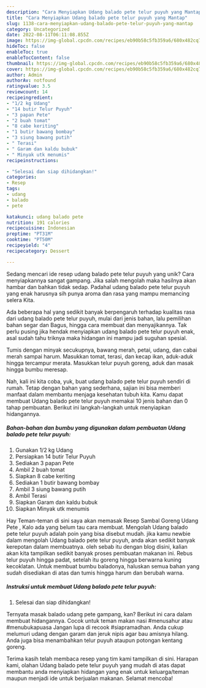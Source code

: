 ```yaml
---
description: "Cara Menyiapkan Udang balado pete telur puyuh yang Mantap"
title: "Cara Menyiapkan Udang balado pete telur puyuh yang Mantap"
slug: 1138-cara-menyiapkan-udang-balado-pete-telur-puyuh-yang-mantap
category: Uncategorized
date: 2022-08-11T06:11:08.855Z
image: https://img-global.cpcdn.com/recipes/eb90b58c5fb359a6/680x482cq70/udang-balado-pete-telur-puyuh-foto-resep-utama.jpg
hideToc: false
enableToc: true
enableTocContent: false
thumbnail: https://img-global.cpcdn.com/recipes/eb90b58c5fb359a6/680x482cq70/udang-balado-pete-telur-puyuh-foto-resep-utama.jpg
cover: https://img-global.cpcdn.com/recipes/eb90b58c5fb359a6/680x482cq70/udang-balado-pete-telur-puyuh-foto-resep-utama.jpg
author: Admin
authorAv: notfound
ratingvalue: 3.5
reviewcount: 14
recipeingredient:
- "1/2 kg Udang"
- "14 butir Telur Puyuh"
- "3 papan Pete"
- "2 buah tomat"
- "8 cabe keriting"
- "1 butir bawang bombay"
- "3 siung bawang putih"
- " Terasi"
- " Garam dan kaldu bubuk"
- " Minyak utk menumis"
recipeinstructions:

- "Selesai dan siap dihidangkan!"
categories:
- Resep
tags:
- udang
- balado
- pete

katakunci: udang balado pete 
nutrition: 191 calories
recipecuisine: Indonesian
preptime: "PT31M"
cooktime: "PT50M"
recipeyield: "4"
recipecategory: Dessert

---
```





Sedang mencari ide resep udang balado pete telur puyuh yang unik? Cara menyiapkannya sangat gampang. Jika salah mengolah maka hasilnya akan hambar dan bahkan tidak sedap. Padahal udang balado pete telur puyuh yang enak harusnya sih punya aroma dan rasa yang mampu memancing selera Kita.





Ada beberapa hal yang sedikit banyak berpengaruh terhadap kualitas rasa dari udang balado pete telur puyuh, mulai dari jenis bahan, lalu pemilihan bahan segar dan Bagus, hingga cara membuat dan menyajikannya. Tak perlu pusing jika hendak menyiapkan udang balado pete telur puyuh enak,      asal sudah tahu triknya maka hidangan ini mampu jadi suguhan spesial.














Tumis dengan minyak secukupnya, bawang merah, petai, udang, dan cabai merah sampai harum. Masukkan tomat, terasi, dan kecap ikan, aduk-aduk hingga tercampur merata. Masukkan telur puyuh goreng, aduk dan masak hingga bumbu meresap.






Nah, kali ini kita coba, yuk, buat udang balado pete telur puyuh sendiri di rumah. Tetap dengan bahan yang sederhana, sajian ini bisa memberi manfaat dalam membantu menjaga kesehatan tubuh kita. Kamu dapat membuat Udang balado pete telur puyuh memakai 10 jenis bahan dan 0 tahap pembuatan. Berikut ini langkah-langkah untuk menyiapkan hidangannya.

<!--inarticleads1-->

##### Bahan-bahan dan bumbu yang digunakan dalam pembuatan Udang balado pete telur puyuh:

1. Gunakan 1/2 kg Udang
1. Persiapkan 14 butir Telur Puyuh
1. Sediakan 3 papan Pete
1. Ambil 2 buah tomat
1. Siapkan 8 cabe keriting
1. Sediakan 1 butir bawang bombay
1. Ambil 3 siung bawang putih
1. Ambil  Terasi
1. Siapkan  Garam dan kaldu bubuk
1. Siapkan  Minyak utk menumis


Hay Teman-teman di sini saya akan memasak Resep Sambal Goreng Udang Pete , Kalo ada yang belum tau cara membuat. Mengolah Udang balado pete telur puyuh adalah poin yang bisa disebut mudah. jika kamu newbie dalam mengolah Udang balado pete telur puyuh, anda akan sedikit banyak kerepotan dalam membuatnya. oleh sebab itu dengan blog disini, kalian akan kita tampilkan sedikit banyak proses pembuatan makanan ini. Rebus telur puyuh hingga padat, setelah itu goreng hingga berwarna kuning kecoklatan. Untuk membuat bumbu baladonya, haluskan semua bahan yang sudah disediakan di atas dan tumis hingga harum dan berubah warna. 

<!--inarticleads2-->

##### Instruksi untuk membuat Udang balado pete telur puyuh:


1. Selesai dan siap dihidangkan!

Ternyata masak balado udang pete gampang, kan? Berikut ini cara dalam membuat hidangannya. Cocok untuk teman makan nasi #menusahur atau #menubukapuasa Jangan lupa di recook #siapramadhan. Anda cukup melumuri udang dengan garam dan jeruk nipis agar bau amisnya hilang. Anda juga bisa menambahkan telur puyuh ataupun potongan kentang goreng. 

Terima kasih telah membaca resep yang tim kami tampilkan di sini. Harapan kami, olahan Udang balado pete telur puyuh yang mudah di atas dapat membantu anda menyiapkan hidangan yang enak untuk keluarga/teman maupun menjadi ide untuk berjualan makanan. Selamat mencoba!
